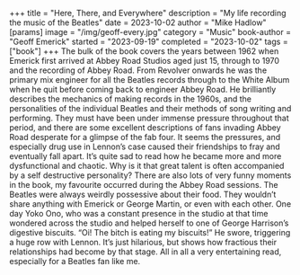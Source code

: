 +++
title = "Here, There, and Everywhere"
description = "My life recording the music of the Beatles"
date = 2023-10-02
author = "Mike Hadlow"
[params]
    image = "/img/geoff-every.jpg"
    category = "Music"
    book-author = "Geoff Emerick"
    started = "2023-09-19"
    completed = "2023-10-02"
    tags = ["book"]
+++
The bulk of the book covers the years between 1962 when Emerick first arrived at Abbey Road Studios aged just 15, through to 1970 and the recording of Abbey Road. From Revolver onwards he was the primary mix engineer for all the Beatles records through to the White Album when he quit before coming back to engineer Abbey Road. He brilliantly describes the mechanics of making records in the 1960s, and the personalities of the individual Beatles and their methods of song writing and performing. They must have been under immense pressure throughout that period, and there are some excellent descriptions of fans invading Abbey Road desperate for a glimpse of the fab four. It seems the pressures, and especially drug use in Lennon’s case caused their friendships to fray and eventually fall apart. It’s quite sad to read how he became more and more dysfunctional and chaotic. Why is it that great talent is often accompanied by a self destructive personality? There are also lots of very funny moments in the book, my favourite occurred during the Abbey Road sessions. The Beatles were always weirdly possessive about their food. They wouldn’t share anything with Emerick or George Martin, or even with each other. One day Yoko Ono, who was a constant presence in the studio at that time wondered across the studio and helped herself to one of George Harrison’s digestive biscuits. “Oi! The bitch is eating my biscuits!” He swore, triggering a huge row with Lennon. It’s just hilarious, but shows how fractious their relationships had become by that stage. All in all a very entertaining read, especially for a Beatles fan like me.
